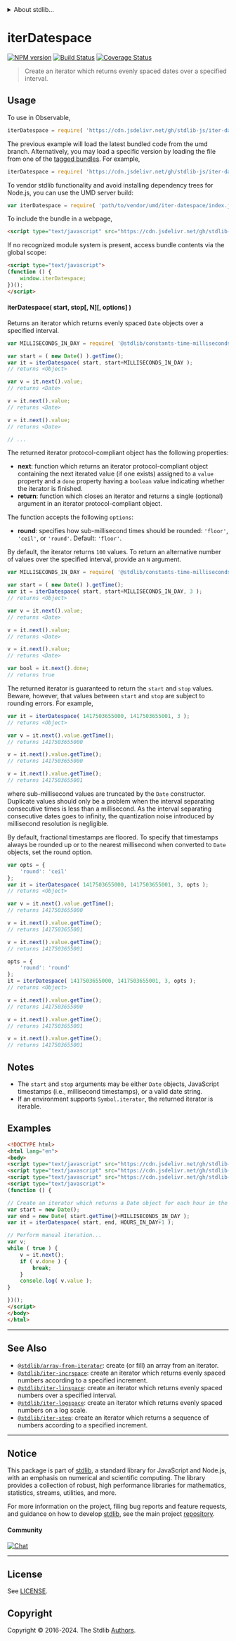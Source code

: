 <!--

@license Apache-2.0

Copyright (c) 2019 The Stdlib Authors.

Licensed under the Apache License, Version 2.0 (the "License");
you may not use this file except in compliance with the License.
You may obtain a copy of the License at

   http://www.apache.org/licenses/LICENSE-2.0

Unless required by applicable law or agreed to in writing, software
distributed under the License is distributed on an "AS IS" BASIS,
WITHOUT WARRANTIES OR CONDITIONS OF ANY KIND, either express or implied.
See the License for the specific language governing permissions and
limitations under the License.

-->


<details>
  <summary>
    About stdlib...
  </summary>
  <p>We believe in a future in which the web is a preferred environment for numerical computation. To help realize this future, we've built stdlib. stdlib is a standard library, with an emphasis on numerical and scientific computation, written in JavaScript (and C) for execution in browsers and in Node.js.</p>
  <p>The library is fully decomposable, being architected in such a way that you can swap out and mix and match APIs and functionality to cater to your exact preferences and use cases.</p>
  <p>When you use stdlib, you can be absolutely certain that you are using the most thorough, rigorous, well-written, studied, documented, tested, measured, and high-quality code out there.</p>
  <p>To join us in bringing numerical computing to the web, get started by checking us out on <a href="https://github.com/stdlib-js/stdlib">GitHub</a>, and please consider <a href="https://opencollective.com/stdlib">financially supporting stdlib</a>. We greatly appreciate your continued support!</p>
</details>

# iterDatespace

[![NPM version][npm-image]][npm-url] [![Build Status][test-image]][test-url] [![Coverage Status][coverage-image]][coverage-url] <!-- [![dependencies][dependencies-image]][dependencies-url] -->

> Create an iterator which returns evenly spaced dates over a specified interval.

<!-- Section to include introductory text. Make sure to keep an empty line after the intro `section` element and another before the `/section` close. -->

<section class="intro">

</section>

<!-- /.intro -->

<!-- Package usage documentation. -->



<section class="usage">

## Usage

To use in Observable,

```javascript
iterDatespace = require( 'https://cdn.jsdelivr.net/gh/stdlib-js/iter-datespace@umd/browser.js' )
```
The previous example will load the latest bundled code from the umd branch. Alternatively, you may load a specific version by loading the file from one of the [tagged bundles](https://github.com/stdlib-js/iter-datespace/tags). For example,

```javascript
iterDatespace = require( 'https://cdn.jsdelivr.net/gh/stdlib-js/iter-datespace@v0.2.2-umd/browser.js' )
```

To vendor stdlib functionality and avoid installing dependency trees for Node.js, you can use the UMD server build:

```javascript
var iterDatespace = require( 'path/to/vendor/umd/iter-datespace/index.js' )
```

To include the bundle in a webpage,

```html
<script type="text/javascript" src="https://cdn.jsdelivr.net/gh/stdlib-js/iter-datespace@umd/browser.js"></script>
```

If no recognized module system is present, access bundle contents via the global scope:

```html
<script type="text/javascript">
(function () {
    window.iterDatespace;
})();
</script>
```

#### iterDatespace( start, stop\[, N]\[, options] )

Returns an iterator which returns evenly spaced `Date` objects over a specified interval.

```javascript
var MILLISECONDS_IN_DAY = require( '@stdlib/constants-time-milliseconds-in-day' );

var start = ( new Date() ).getTime();
var it = iterDatespace( start, start+MILLISECONDS_IN_DAY );
// returns <Object>

var v = it.next().value;
// returns <Date>

v = it.next().value;
// returns <Date>

v = it.next().value;
// returns <Date>

// ...
```

The returned iterator protocol-compliant object has the following properties:

-   **next**: function which returns an iterator protocol-compliant object containing the next iterated value (if one exists) assigned to a `value` property and a `done` property having a `boolean` value indicating whether the iterator is finished.
-   **return**: function which closes an iterator and returns a single (optional) argument in an iterator protocol-compliant object.

The function accepts the following `options`:

-   **round**: specifies how sub-millisecond times should be rounded: `'floor'`, `'ceil'`, or `'round'`. Default: `'floor'`.

By default, the iterator returns `100` values. To return an alternative number of values over the specified interval, provide an `N` argument.

```javascript
var MILLISECONDS_IN_DAY = require( '@stdlib/constants-time-milliseconds-in-day' );

var start = ( new Date() ).getTime();
var it = iterDatespace( start, start+MILLISECONDS_IN_DAY, 3 );
// returns <Object>

var v = it.next().value;
// returns <Date>

v = it.next().value;
// returns <Date>

v = it.next().value;
// returns <Date>

var bool = it.next().done;
// returns true
```

The returned iterator is guaranteed to return the `start` and `stop` values. Beware, however, that values between `start` and `stop` are subject to rounding errors. For example,

```javascript
var it = iterDatespace( 1417503655000, 1417503655001, 3 );
// returns <Object>

var v = it.next().value.getTime();
// returns 1417503655000

v = it.next().value.getTime();
// returns 1417503655000

v = it.next().value.getTime();
// returns 1417503655001
```

where sub-millisecond values are truncated by the `Date` constructor. Duplicate values should only be a problem when the interval separating consecutive times is less than a millisecond. As the interval separating consecutive dates goes to infinity, the quantization noise introduced by millisecond resolution is negligible.

By default, fractional timestamps are floored. To specify that timestamps always be rounded up or to the nearest millisecond when converted to `Date` objects, set the round option.

```javascript
var opts = {
    'round': 'ceil'
};
var it = iterDatespace( 1417503655000, 1417503655001, 3, opts );
// returns <Object>

var v = it.next().value.getTime();
// returns 1417503655000

v = it.next().value.getTime();
// returns 1417503655001

v = it.next().value.getTime();
// returns 1417503655001

opts = {
    'round': 'round'
};
it = iterDatespace( 1417503655000, 1417503655001, 3, opts );
// returns <Object>

v = it.next().value.getTime();
// returns 1417503655000

v = it.next().value.getTime();
// returns 1417503655001

v = it.next().value.getTime();
// returns 1417503655001
```

</section>

<!-- /.usage -->

<!-- Package usage notes. Make sure to keep an empty line after the `section` element and another before the `/section` close. -->

<section class="notes">

## Notes

-   The `start` and `stop` arguments may be either `Date` objects, JavaScript timestamps (i.e., millisecond timestamps), or a valid date string.
-   If an environment supports `Symbol.iterator`, the returned iterator is iterable.

</section>

<!-- /.notes -->

<!-- Package usage examples. -->

<section class="examples">

## Examples

<!-- eslint no-undef: "error" -->

```html
<!DOCTYPE html>
<html lang="en">
<body>
<script type="text/javascript" src="https://cdn.jsdelivr.net/gh/stdlib-js/constants-time-milliseconds-in-day@umd/browser.js"></script>
<script type="text/javascript" src="https://cdn.jsdelivr.net/gh/stdlib-js/constants-time-hours-in-day@umd/browser.js"></script>
<script type="text/javascript" src="https://cdn.jsdelivr.net/gh/stdlib-js/iter-datespace@umd/browser.js"></script>
<script type="text/javascript">
(function () {

// Create an iterator which returns a Date object for each hour in the next 24 hours:
var start = new Date();
var end = new Date( start.getTime()+MILLISECONDS_IN_DAY );
var it = iterDatespace( start, end, HOURS_IN_DAY+1 );

// Perform manual iteration...
var v;
while ( true ) {
    v = it.next();
    if ( v.done ) {
        break;
    }
    console.log( v.value );
}

})();
</script>
</body>
</html>
```

</section>

<!-- /.examples -->

<!-- Section to include cited references. If references are included, add a horizontal rule *before* the section. Make sure to keep an empty line after the `section` element and another before the `/section` close. -->

<section class="references">

</section>

<!-- /.references -->

<!-- Section for related `stdlib` packages. Do not manually edit this section, as it is automatically populated. -->

<section class="related">

* * *

## See Also

-   <span class="package-name">[`@stdlib/array-from-iterator`][@stdlib/array/from-iterator]</span><span class="delimiter">: </span><span class="description">create (or fill) an array from an iterator.</span>
-   <span class="package-name">[`@stdlib/iter-incrspace`][@stdlib/iter/incrspace]</span><span class="delimiter">: </span><span class="description">create an iterator which returns evenly spaced numbers according to a specified increment.</span>
-   <span class="package-name">[`@stdlib/iter-linspace`][@stdlib/iter/linspace]</span><span class="delimiter">: </span><span class="description">create an iterator which returns evenly spaced numbers over a specified interval.</span>
-   <span class="package-name">[`@stdlib/iter-logspace`][@stdlib/iter/logspace]</span><span class="delimiter">: </span><span class="description">create an iterator which returns evenly spaced numbers on a log scale.</span>
-   <span class="package-name">[`@stdlib/iter-step`][@stdlib/iter/step]</span><span class="delimiter">: </span><span class="description">create an iterator which returns a sequence of numbers according to a specified increment.</span>

</section>

<!-- /.related -->

<!-- Section for all links. Make sure to keep an empty line after the `section` element and another before the `/section` close. -->


<section class="main-repo" >

* * *

## Notice

This package is part of [stdlib][stdlib], a standard library for JavaScript and Node.js, with an emphasis on numerical and scientific computing. The library provides a collection of robust, high performance libraries for mathematics, statistics, streams, utilities, and more.

For more information on the project, filing bug reports and feature requests, and guidance on how to develop [stdlib][stdlib], see the main project [repository][stdlib].

#### Community

[![Chat][chat-image]][chat-url]

---

## License

See [LICENSE][stdlib-license].


## Copyright

Copyright &copy; 2016-2024. The Stdlib [Authors][stdlib-authors].

</section>

<!-- /.stdlib -->

<!-- Section for all links. Make sure to keep an empty line after the `section` element and another before the `/section` close. -->

<section class="links">

[npm-image]: http://img.shields.io/npm/v/@stdlib/iter-datespace.svg
[npm-url]: https://npmjs.org/package/@stdlib/iter-datespace

[test-image]: https://github.com/stdlib-js/iter-datespace/actions/workflows/test.yml/badge.svg?branch=v0.2.2
[test-url]: https://github.com/stdlib-js/iter-datespace/actions/workflows/test.yml?query=branch:v0.2.2

[coverage-image]: https://img.shields.io/codecov/c/github/stdlib-js/iter-datespace/main.svg
[coverage-url]: https://codecov.io/github/stdlib-js/iter-datespace?branch=main

<!--

[dependencies-image]: https://img.shields.io/david/stdlib-js/iter-datespace.svg
[dependencies-url]: https://david-dm.org/stdlib-js/iter-datespace/main

-->

[chat-image]: https://img.shields.io/gitter/room/stdlib-js/stdlib.svg
[chat-url]: https://app.gitter.im/#/room/#stdlib-js_stdlib:gitter.im

[stdlib]: https://github.com/stdlib-js/stdlib

[stdlib-authors]: https://github.com/stdlib-js/stdlib/graphs/contributors

[umd]: https://github.com/umdjs/umd
[es-module]: https://developer.mozilla.org/en-US/docs/Web/JavaScript/Guide/Modules

[deno-url]: https://github.com/stdlib-js/iter-datespace/tree/deno
[deno-readme]: https://github.com/stdlib-js/iter-datespace/blob/deno/README.md
[umd-url]: https://github.com/stdlib-js/iter-datespace/tree/umd
[umd-readme]: https://github.com/stdlib-js/iter-datespace/blob/umd/README.md
[esm-url]: https://github.com/stdlib-js/iter-datespace/tree/esm
[esm-readme]: https://github.com/stdlib-js/iter-datespace/blob/esm/README.md
[branches-url]: https://github.com/stdlib-js/iter-datespace/blob/main/branches.md

[stdlib-license]: https://raw.githubusercontent.com/stdlib-js/iter-datespace/main/LICENSE

<!-- <related-links> -->

[@stdlib/array/from-iterator]: https://github.com/stdlib-js/array-from-iterator/tree/umd

[@stdlib/iter/incrspace]: https://github.com/stdlib-js/iter-incrspace/tree/umd

[@stdlib/iter/linspace]: https://github.com/stdlib-js/iter-linspace/tree/umd

[@stdlib/iter/logspace]: https://github.com/stdlib-js/iter-logspace/tree/umd

[@stdlib/iter/step]: https://github.com/stdlib-js/iter-step/tree/umd

<!-- </related-links> -->

</section>

<!-- /.links -->
